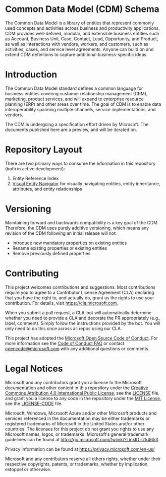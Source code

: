 # Common Data Model (CDM) Schema

The Common Data Model is a library of entities that represent commonly used concepts and activities across business and productivity applications. CDM provides well-defined, modular, and extensible business entities such as Account, Business Unit, Case, Contact, Lead, Opportunity, and Product, as well as interactions with vendors, workers, and customers, such as activities, cases, and service level agreements. Anyone can build on and extend CDM definitions to capture additional business-specific ideas.

# Introduction

The Common Data Model standard defines a common language for business entities covering customer relationship management (CRM), marketing, product services, and will expand to enterprise resource planning (ERP) and other areas over time. The goal of CDM is to enable data interoperability spanning multiple channels, service implementations, and vendors.

The CDM is undergoing a specification effort driven by Microsoft. The documents published here are a preview, and will be iterated on.

# Repository Layout

There are two primary ways to consume the information in this repository (both in active development):

1. Entity Reference Index
2. [Visual Entity Navigator](schemaDocuments/readme.md) for visually navigating entities, entity inheritance, attributes, and entity relationships

# Versioning

Maintaining forward and backwards compatibility is a key goal of the CDM. Therefore, the CDM uses purely additive versioning, which means any revision of the CDM following an initial release will not:

* Introduce new mandatory properties on existing entities
* Rename existing properties or existing entities
* Remove previously defined properties

# Contributing

This project welcomes contributions and suggestions.  Most contributions require you to agree to a
Contributor License Agreement (CLA) declaring that you have the right to, and actually do, grant us
the rights to use your contribution. For details, visit https://cla.microsoft.com.

When you submit a pull request, a CLA-bot will automatically determine whether you need to provide
a CLA and decorate the PR appropriately (e.g., label, comment). Simply follow the instructions
provided by the bot. You will only need to do this once across all repos using our CLA.

This project has adopted the [Microsoft Open Source Code of Conduct](https://opensource.microsoft.com/codeofconduct/).
For more information see the [Code of Conduct FAQ](https://opensource.microsoft.com/codeofconduct/faq/) or
contact [opencode@microsoft.com](mailto:opencode@microsoft.com) with any additional questions or comments.

# Legal Notices

Microsoft and any contributors grant you a license to the Microsoft documentation and other content
in this repository under the [Creative Commons Attribution 4.0 International Public License](https://creativecommons.org/licenses/by/4.0/legalcode),
see the [LICENSE](LICENSE) file, and grant you a license to any code in the repository under the [MIT License](https://opensource.org/licenses/MIT), see the
[LICENSE-CODE](LICENSE-CODE) file.

Microsoft, Windows, Microsoft Azure and/or other Microsoft products and services referenced in the documentation
may be either trademarks or registered trademarks of Microsoft in the United States and/or other countries.
The licenses for this project do not grant you rights to use any Microsoft names, logos, or trademarks.
Microsoft's general trademark guidelines can be found at http://go.microsoft.com/fwlink/?LinkID=254653.

Privacy information can be found at https://privacy.microsoft.com/en-us/

Microsoft and any contributors reserve all others rights, whether under their respective copyrights, patents,
or trademarks, whether by implication, estoppel or otherwise.
